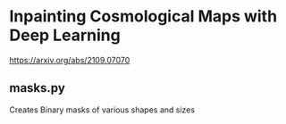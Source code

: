 # Inpainting Cosmological Maps with Deep Learning 
https://arxiv.org/abs/2109.07070


## masks.py
Creates Binary masks of various shapes and sizes
